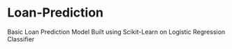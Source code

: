 # Loan-Prediction

Basic Loan Prediction Model Built using Scikit-Learn on Logistic Regression Classifier
